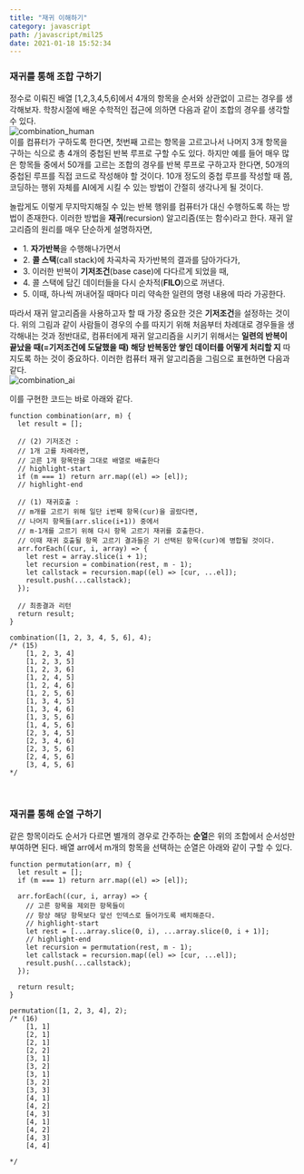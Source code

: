 ```yaml
---
title: "재귀 이해하기"
category: javascript
path: /javascript/mil25
date: 2021-01-18 15:52:34
---
```


### 재귀를 통해 조합 구하기

정수로 이뤄진 배열 [1,2,3,4,5,6]에서 4개의 항목을 순서와 상관없이 고르는 경우를 생각해보자. 학창시절에 배운 수학적인 접근에 의하면 다음과 같이 조합의 경우를 생각할 수 있다.  
![combination_human](https://user-images.githubusercontent.com/67884699/105319033-9e94a400-5c07-11eb-98be-aad598111fc6.jpg)  
이를 컴퓨터가 구하도록 한다면, 첫번째 고르는 항목을 고르고나서 나머지 3개 항목을 구하는 식으로 총 4개의 중첩된 반복 루프로 구할 수도 있다. 하지만 예를 들어 매우 많은 항목들 중에서 50개를 고르는 조합의 경우를 반복 루프로 구하고자 한다면, 50개의 중첩된 루프를 직접 코드로 작성해야 할 것이다. 10개 정도의 중첩 루프를 작성할 때 쯤, 코딩하는 행위 자체를 AI에게 시킬 수 있는 방법이 간절히 생각나게 될 것이다.

놀랍게도 이렇게 무지막지해질 수 있는 반복 행위를 컴퓨터가 대신 수행하도록 하는 방법이 존재한다. 이러한 방법을 **재귀**(recursion) 알고리즘(또는 함수)라고 한다. 재귀 알고리즘의 원리를 매우 단순하게 설명하자면,

- 1\. **자가반복**을 수행해나가면서
- 2\. **콜 스택**(call stack)에 차곡차곡 자가반복의 결과를 담아가다가,
- 3\. 이러한 반복이 **기저조건**(base case)에 다다르게 되었을 때,
- 4\. 콜 스택에 담긴 데이터들을 다시 순차적(**FILO**)으로 꺼낸다.
- 5\. 이때, 하나씩 꺼내어질 때마다 미리 약속한 일련의 명령 내용에 따라 가공한다.

따라서 재귀 알고리즘을 사용하고자 할 때 가장 중요한 것은 **기저조건**을 설정하는 것이다. 위의 그림과 같이 사람들이 경우의 수를 따지기 위해 처음부터 차례대로 경우들을 생각해내는 것과 정반대로, 컴퓨터에게 재귀 알고리즘을 시키기 위해서는 **일련의 반복이 끝났을 때(=기저조건에 도달했을 때) 해당 반복동안 쌓인 데이터를 어떻게 처리할 지** 따지도록 하는 것이 중요하다. 이러한 컴퓨터 재귀 알고리즘을 그림으로 표현하면 다음과 같다.  
![combination_ai](https://user-images.githubusercontent.com/67884699/105333327-eec83200-5c18-11eb-95bf-1e1be6ea5f23.jpg)

이를 구현한 코드는 바로 아래와 같다.

```jsx{numberLines: true}
function combination(arr, m) {
  let result = [];

  // (2) 기저조건 :
  // 1개 고를 차례라면,
  // 고른 1개 항목만을 그대로 배열로 배출한다
  // highlight-start
  if (m === 1) return arr.map((el) => [el]);
  // highlight-end

  // (1) 재귀호출 :
  // m개를 고르기 위해 일단 i번째 항목(cur)을 골랐다면,
  // 나머지 항목들(arr.slice(i+1)) 중에서
  // m-1개를 고르기 위해 다시 항목 고르기 재귀를 호출한다.
  // 이때 재귀 호출될 항목 고르기 결과들은 기 선택된 항목(cur)에 병합될 것이다.
  arr.forEach((cur, i, array) => {
    let rest = array.slice(i + 1);
    let recursion = combination(rest, m - 1);
    let callstack = recursion.map((el) => [cur, ...el]);
    result.push(...callstack);
  });

  // 최종결과 리턴
  return result;
}

combination([1, 2, 3, 4, 5, 6], 4);
/* (15)
    [1, 2, 3, 4]
    [1, 2, 3, 5]
    [1, 2, 3, 6]
    [1, 2, 4, 5]
    [1, 2, 4, 6]
    [1, 2, 5, 6]
    [1, 3, 4, 5]
    [1, 3, 4, 6]
    [1, 3, 5, 6]
    [1, 4, 5, 6]
    [2, 3, 4, 5]
    [2, 3, 4, 6]
    [2, 3, 5, 6]
    [2, 4, 5, 6]
    [3, 4, 5, 6]
*/
```

<br />

### 재귀를 통해 순열 구하기

같은 항목이라도 순서가 다르면 별개의 경우로 간주하는 **순열**은 위의 조합에서 순서성만 부여하면 된다. 배열 arr에서 m개의 항목을 선택하는 순열은 아래와 같이 구할 수 있다.

```jsx{numberLines:true}
function permutation(arr, m) {
  let result = [];
  if (m === 1) return arr.map((el) => [el]);

  arr.forEach((cur, i, array) => {
    // 고른 항목을 제외한 항목들이
    // 항상 해당 항목보다 앞선 인덱스로 들어가도록 배치해준다.
    // highlight-start
    let rest = [...array.slice(0, i), ...array.slice(0, i + 1)];
    // highlight-end
    let recursion = permutation(rest, m - 1);
    let callstack = recursion.map((el) => [cur, ...el]);
    result.push(...callstack);
  });

  return result;
}

permutation([1, 2, 3, 4], 2);
/* (16)
    [1, 1]
    [2, 1]
    [2, 1]
    [2, 2]
    [3, 1]
    [3, 2]
    [3, 1]
    [3, 2]
    [3, 3]
    [4, 1]
    [4, 2]
    [4, 3]
    [4, 1]
    [4, 2]
    [4, 3]
    [4, 4]

*/
```
